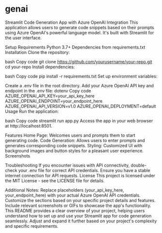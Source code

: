 # genai
Streamlit Code Generation App with Azure OpenAI Integration
This application allows users to generate code snippets based on their prompts using Azure OpenAI's powerful language model. It's built with Streamlit for the user interface.

Setup
Requirements
Python 3.7+
Dependencies from requirements.txt
Installation
Clone the repository:

bash
Copy code
git clone https://github.com/yourusername/your-repo.git
cd your-repo
Install dependencies:

bash
Copy code
pip install -r requirements.txt
Set up environment variables:

Create a .env file in the root directory.
Add your Azure OpenAI API key and endpoint in the .env file:
dotenv
Copy code
AZURE_OPENAI_API_KEY=your_api_key_here
AZURE_OPENAI_ENDPOINT=your_endpoint_here
AZURE_OPENAI_API_VERSION=v1.0
AZURE_OPENAI_DEPLOYMENT=default
Usage
Run the application:

bash
Copy code
streamlit run app.py
Access the app in your web browser at http://localhost:8501.

Features
Home Page: Welcomes users and prompts them to start generating code.
Code Generation: Allows users to enter prompts and generates corresponding code snippets.
Styling: Customized UI with background images and button styles for a pleasant user experience.
Screenshots


Troubleshooting
If you encounter issues with API connectivity, double-check your .env file for correct API credentials.
Ensure you have a stable internet connection for API requests.
License
This project is licensed under the MIT License - see the LICENSE file for details.

Additional Notes:
Replace placeholders (your_api_key_here, your_endpoint_here) with your actual Azure OpenAI API credentials.
Customize the sections based on your specific project details and features.
Include relevant screenshots or GIFs to showcase the app's functionality.
This README provides a clear overview of your project, helping users understand how to set up and use your Streamlit app for code generation seamlessly. Adjust and expand it further based on your project's complexity and specific requirements.






